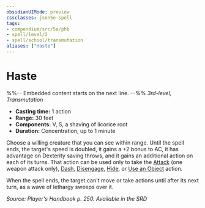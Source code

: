 ```yaml
---
obsidianUIMode: preview
cssclasses: json5e-spell
tags:
- compendium/src/5e/phb
- spell/level/3
- spell/school/transmutation
aliases: ["Haste"]
---
```

# Haste
%%-- Embedded content starts on the next line. --%%
*3rd-level, Transmutation*  

- **Casting time:** 1 action
- **Range:** 30 feet
- **Components:** V, S, a shaving of licorice root
- **Duration:** Concentration, up to 1 minute

Choose a willing creature that you can see within range. Until the spell ends, the target's speed is doubled, it gains a +2 bonus to AC, it has advantage on Dexterity saving throws, and it gains an additional action on each of its turns. That action can be used only to take the [Attack](Mechanics/Rules/actions.md#Attack) (one weapon attack only), [Dash](Mechanics/Rules/actions.md#Dash), [Disengage](Mechanics/Rules/actions.md#Disengage), [Hide](Mechanics/Rules/actions.md#Hide), or [Use an Object](Mechanics/Rules/actions.md#Use%20an%20Object) action.

When the spell ends, the target can't move or take actions until after its next turn, as a wave of lethargy sweeps over it.

*Source: Player's Handbook p. 250. Available in the <span title='Systems Reference Document (5.1)'>SRD</span>*
